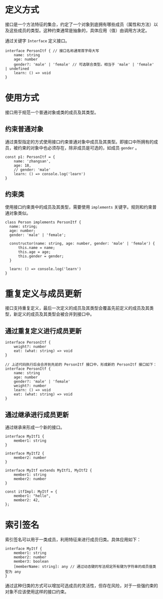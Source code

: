 # 定义方式

接口是一个方法特征的集合，约定了一个对象到底拥有哪些成员（属性和方法）以及这些成员的类型。这种约束通常是抽象的，具体应用（值）由调用方决定。

通过关键字 `Interface` 定义接口。

```tsx
interface PersonItf { // 接口名称通常首字母大写
	name: string
	age: number
	gender?: 'male' | 'female' // 可选联合类型。相当于 'male' | 'female' | undefined
	learn: () => void
}
```

# 使用方式

接口用于规范一个普通对象或类的成员及其类型。

## 约束普通对象

通过类型指定的方式使用接口约束普通对象中成员及其类型。即接口中所拥有的成员，被约束的对象中也必须存在，除非成员是可选的，如成员 `gender` 。

```tsx
const p1: PersonItf = {
	name: 'zhangsan',
	age: 18,
	// gender: 'male'
	learn: () => console.log('learn')
}
```

## 约束类

使用接口约束类中的成员及其类型，需要使用 `implements` 关键字。规则和约束普通对象类似。

```tsx
class Person implements PersonItf {
  name: string;
  age: number;
  gender: 'male' | 'female';

  constructor(name: string, age: number, gender: 'male' | 'female') {
      this.name = name;
      this.age = age;
      this.gender = gender;
  }

  learn: () => console.log('learn')
}
```

# 重复定义与成员更新

接口支持重复定义，最后一次定义的成员及其类型会覆盖先前定义的成员及其类型，新定义的成员及其类型会被合并到接口中。

## 通过重复定义进行成员更新

```tsx
interface PersonItf {
	weight?: number
	eat: (what: string) => void
}

// 上述代码执行后会合并到先前的 PersonItf 接口中，形成新的 PersonItf 接口如下：
interface PersonItf {
	name: string
	age: number
	gender?: 'male' | 'female'
	weight?: number
	learn: () => void
	eat: (what: string) => void
}
```

## 通过继承进行成员更新

通过继承来形成一个新的接口。

```tsx
interface MyItf1 {
	member1: string
}

interface MyItf2 {
	member2: number
}

interface MyItf extends MyItf1, MyItf2 {
	member1: string
	member2: number
}

const itfImpl: MyItf = {
    member1: "hello",
    member2: 42,
};
```

# 索引签名

索引签名可以用于一类成员，利用特征来进行成员归类。具体应用如下：

```tsx
interface MyItf {
	member1: string
	member2: number
	member3: boolean
	[memberName: string]: any // 通过动态键的写法规定所有键为字符串的成员值类型为 any
}
```

通过这种归类的方式可以增加可选成员的灵活性，但存在风险，对于一些强约束的对象不应该使用这样的接口约束。